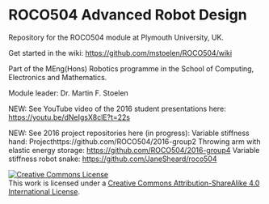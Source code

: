 # ROCO504 Advanced Robot Design
Repository for the ROCO504 module at Plymouth University, UK.

Get started in the wiki: https://github.com/mstoelen/ROCO504/wiki

Part of the MEng(Hons) Robotics programme in the School of Computing, Electronics and Mathematics.

Module leader: Dr. Martin F. Stoelen

NEW: See YouTube video of the 2016 student presentations here: https://youtu.be/dNeIgsX8clE?t=22s

NEW: See 2016 project repositories here (in progress):
Variable stiffness hand: Projecthttps://github.com/ROCO504/2016-group2
Throwing arm with elastic energy storage: https://github.com/ROCO504/2016-group4
Variable stiffness robot snake: https://github.com/JaneSheard/roco504

<a rel="license" href="http://creativecommons.org/licenses/by-sa/4.0/"><img alt="Creative Commons License" style="border-width:0" src="https://i.creativecommons.org/l/by-sa/4.0/88x31.png" /></a><br />This work is licensed under a <a rel="license" href="http://creativecommons.org/licenses/by-sa/4.0/">Creative Commons Attribution-ShareAlike 4.0 International License</a>.
